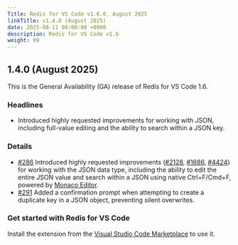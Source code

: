 ```yaml
---
Title: Redis for VS Code v1.6.0, August 2025
linkTitle: v1.4.0 (August 2025)
date: 2025-08-11 00:00:00 +0000
description: Redis for VS Code v1.6
weight: 99
---
```


## 1.4.0 (August 2025)

This is the General Availability (GA) release of Redis for VS Code 1.6.

### Headlines
- Introduced highly requested improvements for working with JSON, including full-value editing and the ability to search within a JSON key.

### Details
- [#286](https://github.com/redis/Redis-for-VS-Code/pull/286) Introduced highly requested improvements ([#2128](https://github.com/RedisInsight/RedisInsight/issues/2128), [#1686](https://github.com/RedisInsight/RedisInsight/issues/1686), [#4424](https://github.com/RedisInsight/RedisInsight/issues/4424)) for working with the JSON data type, including the ability to edit the entire JSON value and search within a JSON using native Ctrl+F/Cmd+F, powered by [Monaco Editor](https://microsoft.github.io/monaco-editor/).
- [#291](https://github.com/redis/Redis-for-VS-Code/pull/291) Added a confirmation prompt when attempting to create a duplicate key in a JSON object, preventing silent overwrites.


### Get started with Redis for VS Code
Install the extension from the [Visual Studio Code Marketplace](https://marketplace.visualstudio.com/items?itemName=redis.redis-for-vscode) to use it.
